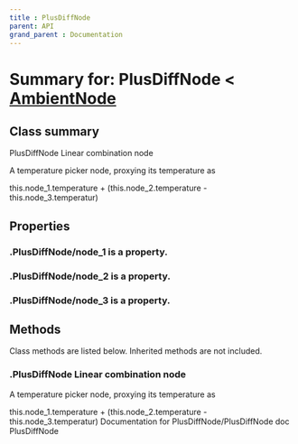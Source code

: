 ```yaml
---
title : PlusDiffNode
parent: API
grand_parent : Documentation
---
```

# Summary for: **PlusDiffNode**  < [AmbientNode](AmbientNode.html)

## Class summary

PlusDiffNode Linear combination node

A temperature picker node, proxying its temperature as

this.node_1.temperature + (this.node_2.temperature -
this.node_3.temperatur)

## Properties

### .PlusDiffNode/**node_1** is a property.

### .PlusDiffNode/**node_2** is a property.

### .PlusDiffNode/**node_3** is a property.


## Methods

Class methods are listed below. Inherited methods are not included.

### .**PlusDiffNode** Linear combination node

A temperature picker node, proxying its temperature as

this.node_1.temperature + (this.node_2.temperature -
this.node_3.temperatur)
Documentation for PlusDiffNode/PlusDiffNode
doc PlusDiffNode


